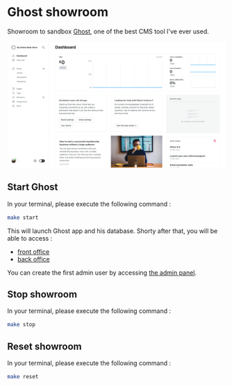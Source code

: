 # Ghost showroom

Showroom to sandbox [Ghost](http://ghost.org/), one of the best CMS tool I've ever used.

![ghost preview](docs/ghost_backoffice.png)

## Start Ghost

In your terminal, please execute the following command :

```bash
make start
```

This will launch Ghost app and his database. Shorty after that, you will be able to access :

- [front office](http://localhost:80)
- [back office](http://localhost:80/ghost)

You can create the first admin user by accessing [the admin panel](http://localhost:80/ghost).

## Stop showroom

In your terminal, please execute the following command :

```bash
make stop
```

## Reset showroom

In your terminal, please execute the following command :

```bash
make reset
```
